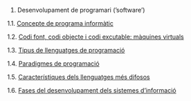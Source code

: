 1. Desenvolupament de programari (’software’)

1.1. [Concepte de programa informàtic][1]

1.2. [Codi font, codi objecte i codi excutable: màquines virtuals][2]

1.3. [Tipus de llenguatges de programació][3]
 
1.4. [Paradigmes de programació][4]

1.5. [Característiques dels llenguatges més difosos][5]

1.6. [Fases del desenvolupament dels sistemes d’informació][6]



 [1]: https://github.com/sega91/m5uf1/blob/master/programa_informatic.md
 [2]: https://github.com/sega91/m5uf1/blob/master/programa_informatic.md
 [3]: https://github.com/sega91/m5uf1/edit/master/tipus.md
 [4]: https://github.com/sega91/m5uf1/edit/master/paradigmes.md
 [5]: https://github.com/sega91/m5uf1/edit/master/difosos.md
 [6]: https://github.com/sega91/m5uf1/edit/master/fases.md
